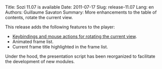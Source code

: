 Title: Sozi 11.07 is available
Date: 2011-07-17
Slug: release-11.07
Lang: en
Authors: Guillaume Savaton
Summary:
    More enhancements to the table of contents, rotate the current view.

This release adds the following features to the player:

* [Keybindings and mouse actions for rotating the current view](https://github.com/senshu/Sozi/issues/50).
* Animated frame list.
* Current frame title highlighted in the frame list.

Under the hood, the presentation script has been reorganized to facilitate the development of new modules.

